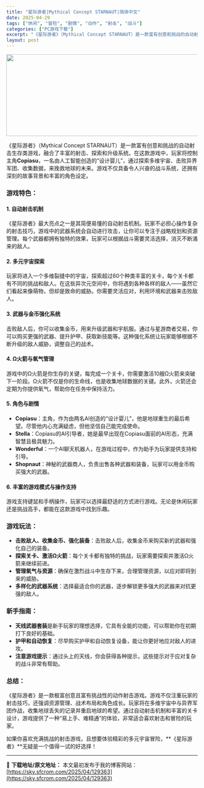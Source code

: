 ```yaml
---
title: "星际游者|Mythical Concept STARNAUT|简体中文"
date: 2025-04-29
tags: ["休闲", "冒险", "剧情", "动作", "射击", "战斗"]
categories: ["PC游戏下载"]
excerpt: "《星际游者》（Mythical Concept STARNAUT）是一款富有创意和挑战的自动射击生存类游戏，融合了丰富的射击、探索和升级系统。在这款游戏中，玩家将控制主角Copiasu，一名由人工智能创造的“设计婴儿”，通过探索多维宇宙、击败异界军团、收集数据，来挽救地球的未来。游戏不仅具备令人兴奋&hellip;"
layout: post
---
```


<img class="aligncenter size-full wp-image-129364" src="https://sky.sfcrom.com/wp-content/uploads/2025/04/2025042901125090.webp" alt="" width="660" height="215" />

《星际游者》（Mythical Concept STARNAUT）是一款富有创意和挑战的自动射击生存类游戏，融合了丰富的射击、探索和升级系统。在这款游戏中，玩家将控制主角<strong>Copiasu</strong>，一名由人工智能创造的“设计婴儿”，通过探索多维宇宙、击败异界军团、收集数据，来挽救地球的未来。游戏不仅具备令人兴奋的战斗系统，还拥有深刻的故事背景和丰富的角色设定。
<h3>游戏特色：</h3>
<h4>1. <strong>自动射击机制</strong></h4>
《星际游者》最大亮点之一是其简便易懂的自动射击机制。玩家不必担心操作复杂的射击技巧，游戏中的武器系统会自动进行攻击，让你可以专注于战略规划和资源管理。每个武器都拥有独特的效果，玩家可以根据战斗需要灵活选择，消灭不断涌来的敌人。
<h4>2. <strong>多元宇宙探索</strong></h4>
玩家将进入一个多维裂缝中的宇宙，探索超过60个种类丰富的关卡，每个关卡都有不同的挑战和敌人。在这些异次元空间中，你将遇到各种各样的敌人——虽然它们看起来像萌物，但却是致命的威胁。你需要灵活应对，利用环境和武器来击败敌人。
<h4>3. <strong>武器与金币强化系统</strong></h4>
击败敌人后，你可以收集金币，用来升级武器和宇航服。通过与星游商者交易，你可以购买更强的武器、提升护甲、获取新技能等。这种强化系统让玩家能够根据不断升级的敌人威胁，调整自己的战术。
<h4>4. <strong>Ω火箭与氧气管理</strong></h4>
游戏中的Ω火箭是你生存的关键，每完成一个关卡，你需要激活10艘Ω火箭来突破下一阶段。Ω火箭不仅是你的生命线，也是收集地球数据的关键。此外，火箭还会定期为你提供氧气，帮助你在任务中保持活力。
<h4>5. <strong>角色与剧情</strong></h4>
<ul>
 	<li><strong>Copiasu</strong>：主角，作为由两名AI创造的“设计婴儿”，他是地球重生的最后希望。尽管他内心充满疑虑，但他坚信自己能完成使命。</li>
 	<li><strong>Stella</strong>：Copiasu的AI引导者，她是最早出现在Copiasu面前的AI形态，充满智慧且极具魅力。</li>
 	<li><strong>Wonderful</strong>：一个AI聊天机器人，在游戏过程中，作为助手为玩家提供支持和引导。</li>
 	<li><strong>Shopnaut</strong>：神秘的武器商人，负责出售各种武器和装备，玩家可以用金币购买强大的武器。</li>
</ul>
<h4>6. <strong>丰富的游戏模式与操作支持</strong></h4>
游戏支持键鼠和手柄操作，玩家可以选择最舒适的方式进行游戏。无论是休闲玩家还是挑战高手，都能在这款游戏中找到乐趣。
<h3>游戏玩法：</h3>
<ul>
 	<li><strong>击败敌人、收集金币、强化装备</strong>：击败敌人后，收集金币来购买新的武器和强化自己的装备。</li>
 	<li><strong>探索关卡、激活Ω火箭</strong>：每个关卡都有独特的挑战，玩家需要探索并激活Ω火箭来继续前进。</li>
 	<li><strong>管理氧气与资源</strong>：确保在激烈战斗中生存下来，合理管理资源，以应对即将到来的威胁。</li>
 	<li><strong>多样化的武器系统</strong>：选择最适合你的武器，逐步解锁更多强大的武器来对抗更强的敌人。</li>
</ul>
<h3>新手指南：</h3>
<ul>
 	<li><strong>天线武器套装</strong>是新手玩家的理想选择，它具有全能的功能，可以帮助你在初期打下良好的基础。</li>
 	<li><strong>护甲和自动恢复</strong>：尽早购买护甲和自动恢复设备，能让你更好地应对敌人的进攻。</li>
 	<li><strong>注意游戏提示</strong>：通过头上的天线，你会获得各种提示，这些提示对于应对复杂的战斗非常有帮助。</li>
</ul>
<h3>总结：</h3>
《星际游者》是一款极富创意且富有挑战性的动作射击游戏。游戏不仅注重玩家的射击技巧，还强调资源管理、战术布局和角色成长。玩家将在多维宇宙中与异界军团作战，收集地球丢失的记录并重启地球的希望。通过自动射击机制和丰富的关卡设计，游戏提供了一种“易上手、难精通”的体验，非常适合喜欢射击和冒险的玩家。

如果你喜欢充满挑战的射击游戏，且想要体验精彩的多元宇宙冒险，**《星际游者》**无疑是一个值得一试的好选择！

---
📖 **下载地址/原文地址：** 本文最初发布于我的博客网站：[https://sky.sfcrom.com/2025/04/129363](https://sky.sfcrom.com/2025/04/129363)
